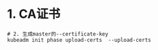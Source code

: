 # 1. CA证书

```shell
# 2. 生成master的--certificate-key
kubeadm init phase upload-certs  --upload-certs
```


